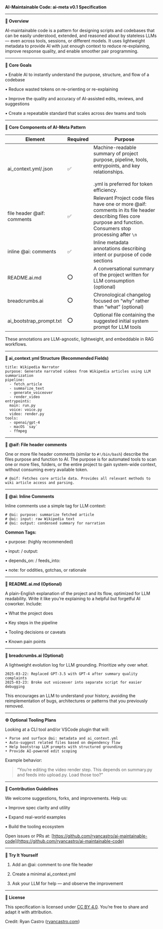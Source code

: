 **AI-Maintainable Code: ai-meta v0.1 Specification**

---

**📘 Overview**
  
AI-maintainable code is a pattern for designing scripts and codebases that can be easily understood, extended, and reasoned about by stateless LLMs — even across tools, sessions, or different models. It uses lightweight metadata to provide AI with just enough context to reduce re-explaining, improve response quality, and enable smoother pair programming.

---

**🎯 Core Goals**

• Enable AI to instantly understand the purpose, structure, and flow of a codebase

• Reduce wasted tokens on re-orienting or re-explaining

• Improve the quality and accuracy of AI-assisted edits, reviews, and suggestions

• Create a repeatable standard that scales across dev teams and tools

---

**🧩 Core Components of AI-Meta Pattern**

| **Element**               | **Required** | **Purpose**                                                                                                                                      |
| ------------------------- | ------------ | ------------------------------------------------------------------------------------------------------------------------------------------------ |
| ai_context.yml/.json      | ✅            | Machine-readable summary of project purpose, pipeline, tools, entrypoints, and key relationships.<br><br>.yml is preferred for token efficiency. |
| file header @aif: comments | ✅            | Relevant Project code files have one or more  @aif: comments in its file header describing files core purpose and function. Consumers stop processing after `\n`                            |
| inline @ai: comments      | ✅            | Inline metadata annotations describing intent or purpose of code sections<br>                                                                    |
| README.ai.md              | ⭕            | A conversational summary of the project written for LLM consumption (optional)                                                                   |
| breadcrumbs.ai            | ⭕            | Chronological changelog focused on “why” rather than “what” (optional)                                                                           |
| ai_bootstrap_prompt.txt   | ⭕            | Optional file containing the suggested initial system prompt for LLM tools                                                                       |

These annotations are LLM-agnostic, lightweight, and embeddable in RAG workflows.

---

**📁 ai_context.yml Structure (Recommended Fields)**

```
title: Wikipedia Narrator
purpose: Generate narrated videos from Wikipedia articles using LLM summarization
pipeline:
  - fetch_article
  - summarize_text
  - generate_voiceover
  - render_video
entrypoints:
  main: run.py
  voice: voice.py
  video: render.py
tools:
  - openai/gpt-4
  - macOS `say`
  - ffmpeg
```

  

---
**💬 @aif: File header comments**

One or more file header comments (similar to `#!/bin/bash`) describe the files purpose and function to AI. The purpose is for automated tools to scan one or more files, folders, or the entire project to gain system-wide context, without consuming every available token.

```
# @aif: Fetches core article data. Provides all relevant methods to wiki article access and parsing.
```

---

**💬 @ai: Inline Comments**

Inline comments use a simple tag for LLM context:

```
# @ai: purpose: summarize fetched article
# @ai: input: raw Wikipedia text
# @ai: output: condensed summary for narration
```

**Common Tags:**

• purpose: (highly recommended)

• input: / output:

• depends_on: / feeds_into:

• note: for oddities, gotchas, or rationale

---

**📄 README.ai.md (Optional)**

  
A plain-English explanation of the project and its flow, optimized for LLM readability. Write it like you’re explaining to a helpful but forgetful AI coworker. Include:

• What the project does

• Key steps in the pipeline

• Tooling decisions or caveats

• Known pain points

---

**📜 breadcrumbs.ai (Optional)**

  

A lightweight evolution log for LLM grounding. Prioritize _why_ over _what_.

```
2025-03-22: Replaced GPT-3.5 with GPT-4 after summary quality complaints
2025-03-23: Broke out voiceover into separate script for easier debugging
```

This encourages an LLM to understand your history, avoiding the reimplementation of bugs, architectures or patterns that you previously removed.  

---

**⚙️ Optional Tooling Plans**
  
Looking at a CLI tool and/or VSCode plugin that will:

	• Parse and surface @ai: metadata and ai_context.yml
	• Auto-suggest related files based on dependency flow
	• Help bootstrap LLM prompts with structured grounding
	• Provide AI-powered edit scoping

  

Example behavior:

> “You’re editing the video render step. This depends on summary.py and feeds into upload.py. Load those too?”

---

**🔁 Contribution Guidelines**


We welcome suggestions, forks, and improvements. Help us:

• Improve spec clarity and utility

• Expand real-world examples

• Build the tooling ecosystem

  

Open issues or PRs at: [https://github.com/ryancastro/ai-maintainable-code](https://github.com/ryancastro/ai-maintainable-code)

---

**🚀 Try It Yourself**

1. Add an @ai: comment to one file header

2. Create a minimal ai_context.yml

3. Ask your LLM for help — and observe the improvement

---

**📄 License**
  

This specification is licensed under [CC BY 4.0](https://creativecommons.org/licenses/by/4.0/). You’re free to share and adapt it with attribution.

Credit: Ryan Castro ([ryancastro.com](https://www.ryancastro.com))
